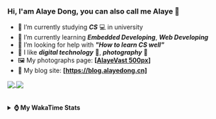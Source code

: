 ### Hi, **I'am Alaye Dong**, you can also call me **Alaye** 👋

- 📖 I’m currently studying ***CS*** 💻 in university
- 🌱 I’m currently learning ***Embedded Developing***, ***Web Developing***
- 🤔 I’m looking for help with ***"How to learn CS well"***
- 🤩 I like ***digital technology*** 📱, ***photography*** 📸
- 🖼️ My photographs page: **[[AlayeVast 500px](https://500px.com.cn/AlayeVast)]**
- 📰 My blog site: **[https://blog.alayedong.cn]**

<!--
[![Alaye's GitHub stats](https://github-readme-stats.vercel.app/api?username=Alaye-Dong&custom_title=Alaye%20Dong`s%20GitHub%20stats&show_icons=true&rank_icon=percentile&theme=transparent&include_all_commits=true&count_private=true)](https://github.com/anuraghazra/github-readme-stats) 
[![Top Langs](https://github-readme-stats.vercel.app/api/top-langs/?username=Alaye-Dong\&layout=compact&theme=transparent)](https://github.com/anuraghazra/github-readme-stats)
-->
<a href="https://github.com/anuraghazra/github-readme-stats">
  <img height=200 align="center" src="https://github-readme-stats.vercel.app/api?username=Alaye-Dong&custom_title=Alaye%20Dong`s%20GitHub%20stats&show_icons=true&rank_icon=percentile&theme=transparent&include_all_commits=true&count_private=true" />
</a>
<a href="https://github.com/anuraghazra/convoychat">
  <img height=200 align="center" src="https://github-readme-stats.vercel.app/api/top-langs/?username=Alaye-Dong&layout=compact&theme=transparent&include_all_commits=true&count_private=true&langs_count=8&card_width=300" />
</a>

<br />
<br />

<div style="display:none"> 
  <img src="https://visitor-badge.laobi.icu/badge?page_id=Alaye-Dong.Alaye-Dong"/>
</div>
<br />

<details>	
  <summary><b> ⌚ My WakaTime Stats </b></summary>

<br />

<!--START_SECTION:waka-->
![Code Time](http://img.shields.io/badge/Code%20Time-412%20hrs%2057%20mins-blue)

![Profile Views](http://img.shields.io/badge/Profile%20Views-0-blue)

![Lines of code](https://img.shields.io/badge/From%20Hello%20World%20I%27ve%20Written-850.1%20thousand%20lines%20of%20code-blue)

**🐱 My GitHub Data** 

> 📦 86.3 kB Used in GitHub's Storage 
 > 
> 🏆 84 Contributions in the Year 2025
 > 
> 🚫 Not Opted to Hire
 > 
> 📜 25 Public Repositories 
 > 
> 🔑 4 Private Repositories 
 > 
**I'm a Night 🦉** 

```text
🌞 Morning                95 commits          ██░░░░░░░░░░░░░░░░░░░░░░░   06.85 % 
🌆 Daytime                437 commits         ████████░░░░░░░░░░░░░░░░░   31.53 % 
🌃 Evening                581 commits         ██████████░░░░░░░░░░░░░░░   41.92 % 
🌙 Night                  273 commits         █████░░░░░░░░░░░░░░░░░░░░   19.70 % 
```
📅 **I'm Most Productive on Thursday** 

```text
Monday                   236 commits         ████░░░░░░░░░░░░░░░░░░░░░   17.03 % 
Tuesday                  159 commits         ███░░░░░░░░░░░░░░░░░░░░░░   11.47 % 
Wednesday                164 commits         ███░░░░░░░░░░░░░░░░░░░░░░   11.83 % 
Thursday                 239 commits         ████░░░░░░░░░░░░░░░░░░░░░   17.24 % 
Friday                   193 commits         ███░░░░░░░░░░░░░░░░░░░░░░   13.92 % 
Saturday                 160 commits         ███░░░░░░░░░░░░░░░░░░░░░░   11.54 % 
Sunday                   235 commits         ████░░░░░░░░░░░░░░░░░░░░░   16.96 % 
```


📊 **This Week I Spent My Time On** 

```text
💬 Programming Languages: 
Python                   2 hrs 23 mins       █████████░░░░░░░░░░░░░░░░   37.27 % 
Vue.js                   56 mins             ████░░░░░░░░░░░░░░░░░░░░░   14.53 % 
Java                     52 mins             ███░░░░░░░░░░░░░░░░░░░░░░   13.54 % 
Markdown                 47 mins             ███░░░░░░░░░░░░░░░░░░░░░░   12.26 % 
TypeScript               29 mins             ██░░░░░░░░░░░░░░░░░░░░░░░   07.68 % 

🔥 Editors: 
VS Code                  2 hrs 33 mins       ██████████░░░░░░░░░░░░░░░   39.78 % 
PyCharm                  2 hrs 16 mins       █████████░░░░░░░░░░░░░░░░   35.51 % 
IntelliJ IDEA            1 hr 35 mins        ██████░░░░░░░░░░░░░░░░░░░   24.71 % 

🐱‍💻 Projects: 
Class0303                2 hrs 16 mins       █████████░░░░░░░░░░░░░░░░   35.31 % 
big-event-frontend       1 hr 11 mins        █████░░░░░░░░░░░░░░░░░░░░   18.44 % 
JXUT-BST-IO-VitePress-For1 hr 11 mins        █████░░░░░░░░░░░░░░░░░░░░   18.42 % 
spring-aop               1 hr 2 mins         ████░░░░░░░░░░░░░░░░░░░░░   16.29 % 
RuoYi-Vue                23 mins             ██░░░░░░░░░░░░░░░░░░░░░░░   06.11 % 
```

**I Mostly Code in C** 

```text
TypeScript               6 repos             █████░░░░░░░░░░░░░░░░░░░░   20.00 % 
Java                     3 repos             ██░░░░░░░░░░░░░░░░░░░░░░░   10.00 % 
JavaScript               3 repos             ██░░░░░░░░░░░░░░░░░░░░░░░   10.00 % 
C++                      3 repos             ██░░░░░░░░░░░░░░░░░░░░░░░   10.00 % 
CSS                      1 repo              █░░░░░░░░░░░░░░░░░░░░░░░░   03.33 % 
```



**Timeline**

![Lines of Code chart](https://raw.githubusercontent.com/Alaye-Dong/Alaye-Dong/main/assets/bar_graph.png)


 Last Updated on 17/03/2025 18:46:47 UTC
<!--END_SECTION:waka-->

</details>
